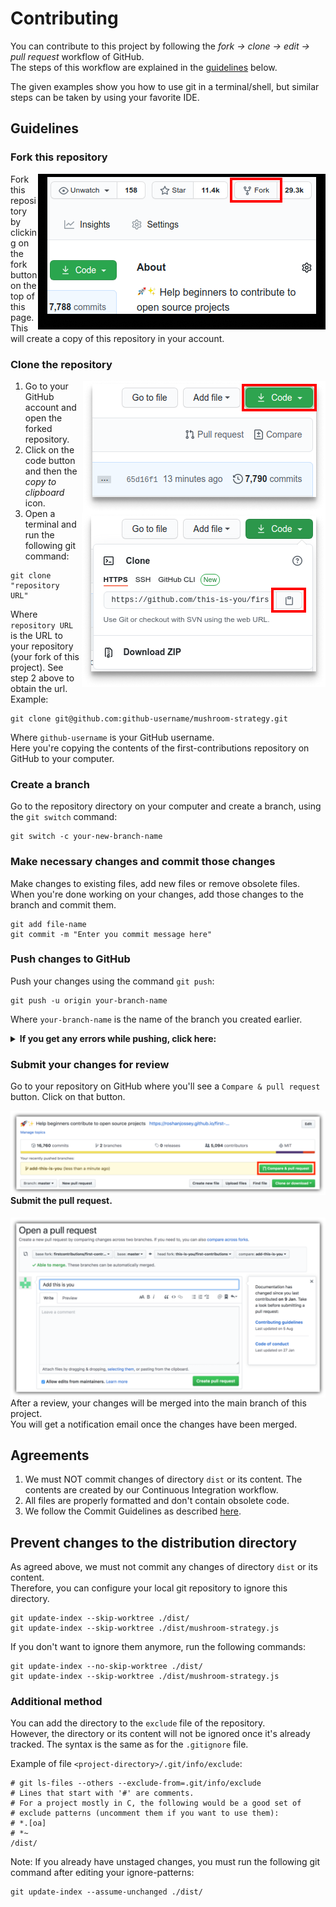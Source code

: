 # Contributing

You can contribute to this project by following the _fork -> clone -> edit -> pull request_ workflow of GitHub.  
The steps of this workflow are explained in the [guidelines](#Guidelines) below.

The given examples show you how to use git in a terminal/shell, but similar steps can be taken by using your favorite
IDE.

## Guidelines

### Fork this repository

<img src="../docs/contributing/fork.png" style="float: right" title="Fork Repository" alt="Fork Repository">

Fork this repository by clicking on the fork button on the top of this page.
This will create a copy of this repository in your account.

### Clone the repository

<img src="../docs/contributing/clone.png" style="float: right" title="Clone Repository" alt="Clone Repository">
<img src="../docs/contributing/copy.png" style="float: right" title="Copy URL" alt="Copy URL">

1. Go to your GitHub account and open the forked repository.
2. Click on the code button and then the _copy to clipboard_ icon.
3. Open a terminal and run the following git command:

```shell
git clone "repository URL"
```

Where `repository URL` is the URL to your repository (your fork of this project).
See step 2 above to obtain the url.
Example:

```shell
git clone git@github.com:github-username/mushroom-strategy.git
```

Where `github-username` is your GitHub username.  
Here you're copying the contents of the first-contributions repository on GitHub to your computer.

### Create a branch

Go to the repository directory on your computer and create a branch, using the `git switch` command:

```shell
git switch -c your-new-branch-name
```

### Make necessary changes and commit those changes

Make changes to existing files, add new files or remove obsolete files.
When you're done working on your changes, add those changes to the branch and commit them.

```shell
git add file-name
git commit -m "Enter you commit message here"
```

### Push changes to GitHub

Push your changes using the command `git push`:

```shell
git push -u origin your-branch-name
```

Where `your-branch-name` is the name of the branch you created earlier.

<details>
<summary><strong>If you get any errors while pushing, click here:</strong></summary>

- #### Authentication Error

<pre>
remote: Support for password authentication was removed on August 13, 2021. Please use a personal access token instead.
remote: Please see https://github.blog/2020-12-15-token-authentication-requirements-for-git-operations/ for more information.
fatal: Authentication failed for 'https://github.com/your-username/first-contributions.git/'
</pre>

Go
to [GitHub's tutorial](https://docs.github.com/en/authentication/connecting-to-github-with-ssh/adding-a-new-ssh-key-to-your-github-account)
on generating and configuring an SSH key to your account.
</details>

### Submit your changes for review

Go to your repository on GitHub where you'll see a `Compare & pull request` button. Click on that button.

<img src="../docs/contributing/compareAndPullRequest.png" style="float: right" title="Compare and Pull" alt="Compare and Pull">

#### Submit the pull request.

<img src="../docs/contributing/submitPullRequest.png" style="float: right" title="Submit Pull Request" alt="Submit Pull Request">

After a review, your changes will be merged into the main branch of this project.  
You will get a notification email once the changes have been merged.

## Agreements

1. We must NOT commit changes of directory `dist` or its content.
   The contents are created by our Continuous Integration workflow.
2. All files are properly formatted and don't contain obsolete code.
3. We follow the Commit Guidelines as described [here](https://github.com/DigiLive/gitChangelog/wiki/1-Introduction).

## Prevent changes to the distribution directory

As agreed above, we must not commit any changes of directory `dist` or its content.  
Therefore, you can configure your local git repository to ignore this directory.

```shell
git update-index --skip-worktree ./dist/
git update-index --skip-worktree ./dist/mushroom-strategy.js
```

If you don't want to ignore them anymore, run the following commands:

```shell
git update-index --no-skip-worktree ./dist/
git update-index --skip-worktree ./dist/mushroom-strategy.js
```

### Additional method

You can add the directory to the `exclude` file of the repository.  
However, the directory or its content will not be ignored once it's already tracked.
The syntax is the same as for the `.gitignore` file.

Example of file `<project-directory>/.git/info/exclude`:

```gitexclude
# git ls-files --others --exclude-from=.git/info/exclude
# Lines that start with '#' are comments.
# For a project mostly in C, the following would be a good set of
# exclude patterns (uncomment them if you want to use them):
# *.[oa]
# *~
/dist/
```

Note: If you already have unstaged changes, you must run the following git command after editing your ignore-patterns:

```shell
git update-index --assume-unchanged ./dist/
```

